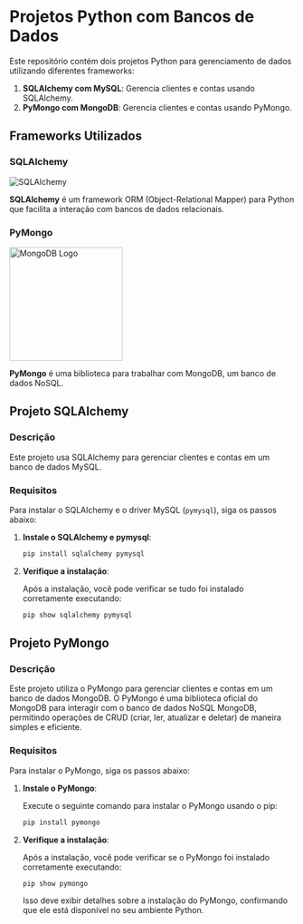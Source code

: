 # Projetos Python com Bancos de Dados

Este repositório contém dois projetos Python para gerenciamento de dados utilizando diferentes frameworks:

1. **SQLAlchemy com MySQL**: Gerencia clientes e contas usando SQLAlchemy.
2. **PyMongo com MongoDB**: Gerencia clientes e contas usando PyMongo.

## Frameworks Utilizados

### SQLAlchemy

![SQLAlchemy](https://www.sqlalchemy.org/img/sqla_logo.png)

**SQLAlchemy** é um framework ORM (Object-Relational Mapper) para Python que facilita a interação com bancos de dados relacionais.

### PyMongo

<img src="https://cdn.jsdelivr.net/gh/devicons/devicon/icons/mongodb/mongodb-original.svg" height="200" alt="MongoDB Logo">

**PyMongo** é uma biblioteca para trabalhar com MongoDB, um banco de dados NoSQL.

## Projeto SQLAlchemy

### Descrição

Este projeto usa SQLAlchemy para gerenciar clientes e contas em um banco de dados MySQL.

### Requisitos

Para instalar o SQLAlchemy e o driver MySQL (`pymysql`), siga os passos abaixo:

1. **Instale o SQLAlchemy e pymysql**:

    ```bash
    pip install sqlalchemy pymysql
    ```

2. **Verifique a instalação**:

    Após a instalação, você pode verificar se tudo foi instalado corretamente executando:

    ```bash
    pip show sqlalchemy pymysql
    ```


## Projeto PyMongo

### Descrição

Este projeto utiliza o PyMongo para gerenciar clientes e contas em um banco de dados MongoDB. O PyMongo é uma biblioteca oficial do MongoDB para interagir com o banco de dados NoSQL MongoDB, permitindo operações de CRUD (criar, ler, atualizar e deletar) de maneira simples e eficiente.

### Requisitos

Para instalar o PyMongo, siga os passos abaixo:

1. **Instale o PyMongo**:

    Execute o seguinte comando para instalar o PyMongo usando o pip:

    ```bash
    pip install pymongo
    ```

2. **Verifique a instalação**:

    Após a instalação, você pode verificar se o PyMongo foi instalado corretamente executando:

    ```bash
    pip show pymongo
    ```

    Isso deve exibir detalhes sobre a instalação do PyMongo, confirmando que ele está disponível no seu ambiente Python.

